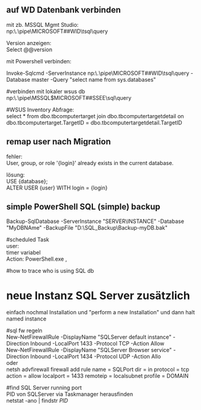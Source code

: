 ## auf WD Datenbank verbinden  

mit zb. MSSQL Mgmt Studio:  
np:\\.\pipe\MICROSOFT##WID\tsql\query  

Version anzeigen:  
Select @@version  


mit Powershell verbinden:  

Invoke-Sqlcmd -ServerInstance np:\\.\pipe\MICROSOFT##WID\tsql\query -Database master -Query "select name from sys.databases"  

#verbinden mit lokaler wsus db  
np:\\.\pipe\MSSQL$MICROSOFT##SSEE\sql\query  

#WSUS Inventory Abfrage:  
select * from dbo.tbcomputertarget join dbo.tbcomputertargetdetail on dbo.tbcomputertarget.TargetID = dbo.tbcomputertargetdetail.TargetID  


## remap user nach Migration  

fehler:  
User, group, or role '{login}' already exists in the current database.  

lösung:  
USE {database};  
ALTER USER {user} WITH login = {login}  

## simple PowerShell SQL (simple) backup  

Backup-SqlDatabase -ServerInstance "SERVER\INSTANCE" -Database "MyDBNAme" -BackupFile "D:\SQL_Backup\Backup-myDB.bak"  

#scheduled Task  
user:  
timer variabel  
Action: PowerShell.exe ,  


#how to trace who is using SQL db  

# neue Instanz SQL Server zusätzlich  

einfach nochmal Installation und "perform a new Installation" und dann halt named instance  


#sql fw regeln  
New-NetFirewallRule -DisplayName "SQLServer default instance" -Direction Inbound -LocalPort 1433 -Protocol TCP -Action Allow  
New-NetFirewallRule -DisplayName "SQLServer Browser service" -Direction Inbound -LocalPort 1434 -Protocol UDP -Action Allo  
oder  
netsh advfirewall firewall add rule name = SQLPort dir = in protocol = tcp action = allow localport = 1433 remoteip = localsubnet profile = DOMAIN  

#find SQL Server running port  
PID von SQLServer via Taskmanager herausfinden  
netstat -ano | findstr *PID*  
